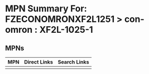 



# MPN Summary For: FZECONOMRONXF2L1251 > con-omron : XF2L-1025-1

## MPNs
  

|MPN|Direct Links|Search Links|
| :--- | :--- | :--- |
||||
